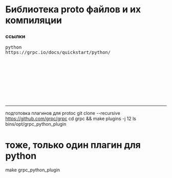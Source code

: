 # Библиотека proto файлов и их компиляции



### ссылки
<pre>
python
https://grpc.io/docs/quickstart/python/









</pre>




-----

подготовка плагинов для protoc
git clone --recursive https://github.com/grpc/grpc
cd grpc && make plugins -j 12
ls bins/opt/grpc_python_plugin

# тоже, только один плагин для python
make grpc_python_plugin
